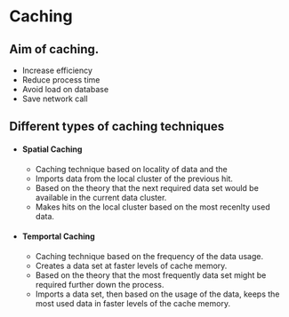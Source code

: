 # Caching
  ## Aim of caching.
   * Increase efficiency
   * Reduce process time
   * Avoid load on database
   * Save network call
  ## Different types of caching techniques
   * #### Spatial Caching
     * Caching technique based on locality of data and the 
     * Imports data from the local cluster of the previous hit.
     * Based on the theory that the next required data set would be available in the current data cluster.
     * Makes hits on the local cluster based on the most recenlty used data.
   * #### Temportal Caching
     * Caching technique based on the frequency of the data usage.
     * Creates a data set at faster levels of cache memory.
     * Based on the theory that the most frequently data set might be required further down the process.
     * Imports a data set, then based on the usage of the data, keeps the most used data in faster levels of the cache memory.
     

